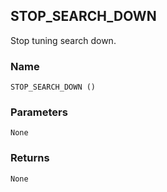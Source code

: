 ## STOP\_SEARCH\_DOWN

Stop tuning search down.


### Name

`STOP_SEARCH_DOWN ()`


### Parameters

`None`


### Returns

`None`
